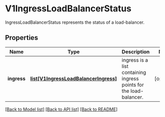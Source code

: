 # V1IngressLoadBalancerStatus

IngressLoadBalancerStatus represents the status of a load-balancer.
## Properties
Name | Type | Description | Notes
------------ | ------------- | ------------- | -------------
**ingress** | [**list[V1IngressLoadBalancerIngress]**](V1IngressLoadBalancerIngress.md) | ingress is a list containing ingress points for the load-balancer. | [optional] 

[[Back to Model list]](../README.md#documentation-for-models) [[Back to API list]](../README.md#documentation-for-api-endpoints) [[Back to README]](../README.md)


